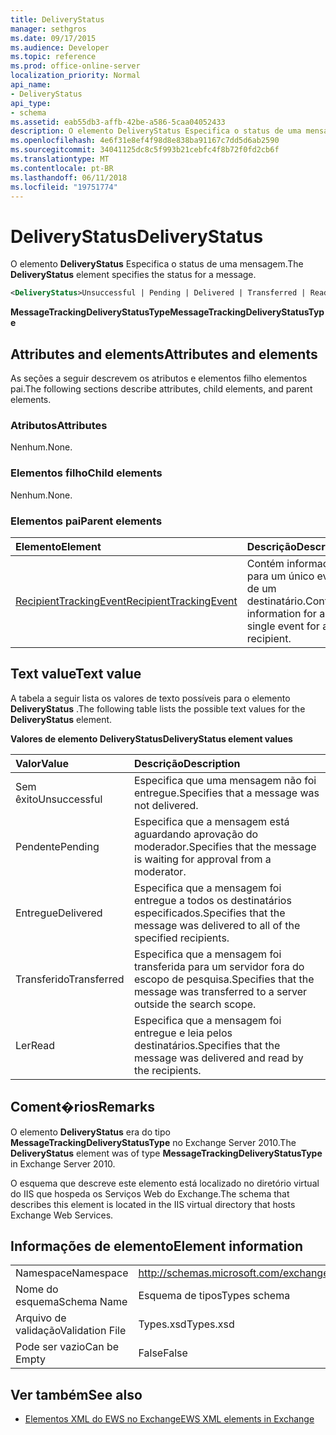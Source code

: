 ```yaml
---
title: DeliveryStatus
manager: sethgros
ms.date: 09/17/2015
ms.audience: Developer
ms.topic: reference
ms.prod: office-online-server
localization_priority: Normal
api_name:
- DeliveryStatus
api_type:
- schema
ms.assetid: eab55db3-affb-42be-a586-5caa04052433
description: O elemento DeliveryStatus Especifica o status de uma mensagem.
ms.openlocfilehash: 4e6f31e8ef4f98d8e838ba91167c7dd5d6ab2590
ms.sourcegitcommit: 34041125dc8c5f993b21cebfc4f8b72f0fd2cb6f
ms.translationtype: MT
ms.contentlocale: pt-BR
ms.lasthandoff: 06/11/2018
ms.locfileid: "19751774"
---
```

# <a name="deliverystatus"></a><span data-ttu-id="a7db1-103">DeliveryStatus</span><span class="sxs-lookup"><span data-stu-id="a7db1-103">DeliveryStatus</span></span>

<span data-ttu-id="a7db1-104">O elemento **DeliveryStatus** Especifica o status de uma mensagem.</span><span class="sxs-lookup"><span data-stu-id="a7db1-104">The **DeliveryStatus** element specifies the status for a message.</span></span> 
  
```XML
<DeliveryStatus>Unsuccessful | Pending | Delivered | Transferred | Read</DeliveryStatus>
```

 <span data-ttu-id="a7db1-105">**MessageTrackingDeliveryStatusType**</span><span class="sxs-lookup"><span data-stu-id="a7db1-105">**MessageTrackingDeliveryStatusType**</span></span>
## <a name="attributes-and-elements"></a><span data-ttu-id="a7db1-106">Attributes and elements</span><span class="sxs-lookup"><span data-stu-id="a7db1-106">Attributes and elements</span></span>

<span data-ttu-id="a7db1-107">As seções a seguir descrevem os atributos e elementos filho elementos pai.</span><span class="sxs-lookup"><span data-stu-id="a7db1-107">The following sections describe attributes, child elements, and parent elements.</span></span>
  
### <a name="attributes"></a><span data-ttu-id="a7db1-108">Atributos</span><span class="sxs-lookup"><span data-stu-id="a7db1-108">Attributes</span></span>

<span data-ttu-id="a7db1-109">Nenhum.</span><span class="sxs-lookup"><span data-stu-id="a7db1-109">None.</span></span>
  
### <a name="child-elements"></a><span data-ttu-id="a7db1-110">Elementos filho</span><span class="sxs-lookup"><span data-stu-id="a7db1-110">Child elements</span></span>

<span data-ttu-id="a7db1-111">Nenhum.</span><span class="sxs-lookup"><span data-stu-id="a7db1-111">None.</span></span>
  
### <a name="parent-elements"></a><span data-ttu-id="a7db1-112">Elementos pai</span><span class="sxs-lookup"><span data-stu-id="a7db1-112">Parent elements</span></span>

|<span data-ttu-id="a7db1-113">**Elemento**</span><span class="sxs-lookup"><span data-stu-id="a7db1-113">**Element**</span></span>|<span data-ttu-id="a7db1-114">**Descrição**</span><span class="sxs-lookup"><span data-stu-id="a7db1-114">**Description**</span></span>|
|:-----|:-----|
|[<span data-ttu-id="a7db1-115">RecipientTrackingEvent</span><span class="sxs-lookup"><span data-stu-id="a7db1-115">RecipientTrackingEvent</span></span>](recipienttrackingevent.md) <br/> |<span data-ttu-id="a7db1-116">Contém informações para um único evento de um destinatário.</span><span class="sxs-lookup"><span data-stu-id="a7db1-116">Contains information for a single event for a recipient.</span></span>  <br/> |
   
## <a name="text-value"></a><span data-ttu-id="a7db1-117">Text value</span><span class="sxs-lookup"><span data-stu-id="a7db1-117">Text value</span></span>

<span data-ttu-id="a7db1-118">A tabela a seguir lista os valores de texto possíveis para o elemento **DeliveryStatus** .</span><span class="sxs-lookup"><span data-stu-id="a7db1-118">The following table lists the possible text values for the **DeliveryStatus** element.</span></span> 
  
<span data-ttu-id="a7db1-119">**Valores de elemento DeliveryStatus**</span><span class="sxs-lookup"><span data-stu-id="a7db1-119">**DeliveryStatus element values**</span></span>

|<span data-ttu-id="a7db1-120">**Valor**</span><span class="sxs-lookup"><span data-stu-id="a7db1-120">**Value**</span></span>|<span data-ttu-id="a7db1-121">**Descrição**</span><span class="sxs-lookup"><span data-stu-id="a7db1-121">**Description**</span></span>|
|:-----|:-----|
|<span data-ttu-id="a7db1-122">Sem êxito</span><span class="sxs-lookup"><span data-stu-id="a7db1-122">Unsuccessful</span></span>  <br/> |<span data-ttu-id="a7db1-123">Especifica que uma mensagem não foi entregue.</span><span class="sxs-lookup"><span data-stu-id="a7db1-123">Specifies that a message was not delivered.</span></span>  <br/> |
|<span data-ttu-id="a7db1-124">Pendente</span><span class="sxs-lookup"><span data-stu-id="a7db1-124">Pending</span></span>  <br/> |<span data-ttu-id="a7db1-125">Especifica que a mensagem está aguardando aprovação do moderador.</span><span class="sxs-lookup"><span data-stu-id="a7db1-125">Specifies that the message is waiting for approval from a moderator.</span></span>  <br/> |
|<span data-ttu-id="a7db1-126">Entregue</span><span class="sxs-lookup"><span data-stu-id="a7db1-126">Delivered</span></span>  <br/> |<span data-ttu-id="a7db1-127">Especifica que a mensagem foi entregue a todos os destinatários especificados.</span><span class="sxs-lookup"><span data-stu-id="a7db1-127">Specifies that the message was delivered to all of the specified recipients.</span></span>  <br/> |
|<span data-ttu-id="a7db1-128">Transferido</span><span class="sxs-lookup"><span data-stu-id="a7db1-128">Transferred</span></span>  <br/> |<span data-ttu-id="a7db1-129">Especifica que a mensagem foi transferida para um servidor fora do escopo de pesquisa.</span><span class="sxs-lookup"><span data-stu-id="a7db1-129">Specifies that the message was transferred to a server outside the search scope.</span></span>  <br/> |
|<span data-ttu-id="a7db1-130">Ler</span><span class="sxs-lookup"><span data-stu-id="a7db1-130">Read</span></span>  <br/> |<span data-ttu-id="a7db1-131">Especifica que a mensagem foi entregue e leia pelos destinatários.</span><span class="sxs-lookup"><span data-stu-id="a7db1-131">Specifies that the message was delivered and read by the recipients.</span></span>  <br/> |
   
## <a name="remarks"></a><span data-ttu-id="a7db1-132">Coment�rios</span><span class="sxs-lookup"><span data-stu-id="a7db1-132">Remarks</span></span>

<span data-ttu-id="a7db1-133">O elemento **DeliveryStatus** era do tipo **MessageTrackingDeliveryStatusType** no Exchange Server 2010.</span><span class="sxs-lookup"><span data-stu-id="a7db1-133">The **DeliveryStatus** element was of type **MessageTrackingDeliveryStatusType** in Exchange Server 2010.</span></span> 
  
<span data-ttu-id="a7db1-134">O esquema que descreve este elemento está localizado no diretório virtual do IIS que hospeda os Serviços Web do Exchange.</span><span class="sxs-lookup"><span data-stu-id="a7db1-134">The schema that describes this element is located in the IIS virtual directory that hosts Exchange Web Services.</span></span>
  
## <a name="element-information"></a><span data-ttu-id="a7db1-135">Informações de elemento</span><span class="sxs-lookup"><span data-stu-id="a7db1-135">Element information</span></span>

|||
|:-----|:-----|
|<span data-ttu-id="a7db1-136">Namespace</span><span class="sxs-lookup"><span data-stu-id="a7db1-136">Namespace</span></span>  <br/> |http://schemas.microsoft.com/exchange/services/2006/types  <br/> |
|<span data-ttu-id="a7db1-137">Nome do esquema</span><span class="sxs-lookup"><span data-stu-id="a7db1-137">Schema Name</span></span>  <br/> |<span data-ttu-id="a7db1-138">Esquema de tipos</span><span class="sxs-lookup"><span data-stu-id="a7db1-138">Types schema</span></span>  <br/> |
|<span data-ttu-id="a7db1-139">Arquivo de validação</span><span class="sxs-lookup"><span data-stu-id="a7db1-139">Validation File</span></span>  <br/> |<span data-ttu-id="a7db1-140">Types.xsd</span><span class="sxs-lookup"><span data-stu-id="a7db1-140">Types.xsd</span></span>  <br/> |
|<span data-ttu-id="a7db1-141">Pode ser vazio</span><span class="sxs-lookup"><span data-stu-id="a7db1-141">Can be Empty</span></span>  <br/> |<span data-ttu-id="a7db1-142">False</span><span class="sxs-lookup"><span data-stu-id="a7db1-142">False</span></span>  <br/> |
   
## <a name="see-also"></a><span data-ttu-id="a7db1-143">Ver também</span><span class="sxs-lookup"><span data-stu-id="a7db1-143">See also</span></span>

- [<span data-ttu-id="a7db1-144">Elementos XML do EWS no Exchange</span><span class="sxs-lookup"><span data-stu-id="a7db1-144">EWS XML elements in Exchange</span></span>](ews-xml-elements-in-exchange.md)

